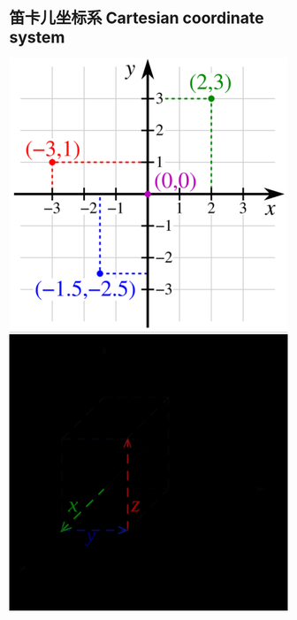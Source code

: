 
# 笛卡儿坐标系 Cartesian coordinate system

![](./images/coordinate-system/0595091740705900887.png)
![](./images/coordinate-system/0595091740705987666.png)
